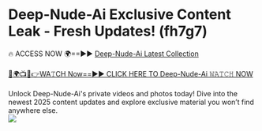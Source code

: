 # Deep-Nude-Ai Exclusive Content Leak - Fresh Updates! (fh7g7)

🔥 ACCESS NOW 🌍==►► <a href="https://tinyurl.com/yc657z5k" rel="nofollow">Deep-Nude-Ai Latest Collection</a>
<br><br>
[🔴🌍📺📱👉WA𝚃CH Now==►► CLICK HERE TO Deep-Nude-Ai 𝚆𝙰𝚃𝙲𝙷 NOW](https://tinyurl.com/yc657z5k)
<br><br>
Unlock Deep-Nude-Ai's private videos and photos today! Dive into the newest 2025 content updates and explore exclusive material you won’t find anywhere else.
<br>
<a href="https://tinyurl.com/yc657z5k" rel="nofollow" data-target="animated-image.originalLink"><img src="https://camo.githubusercontent.com/8a4f000d20f83aca3bf7ec5f350d767afa0574a8a352519fd8cfa583a6f93a33/68747470733a2f2f692e696d6775722e636f6d2f644a486b345a712e676966" data-canonical-src="https://i.imgur.com/dJHk4Zq.gif" style="max-width: 100%; display: inline-block;" data-target="animated-image.originalImage"></a>
<br>

